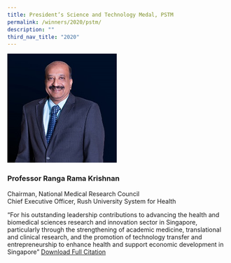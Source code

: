 ```yaml
---
title: President’s Science and Technology Medal, PSTM
permalink: /winners/2020/pstm/
description: ""
third_nav_title: "2020"
---
```

![Professor Ranga Rama Krishnan](/images/Winners/2020/PSTM-Prof%20Ranga.jpg)
### **Professor Ranga Rama Krishnan**
Chairman, National Medical Research Council  
Chief Executive Officer, Rush University System for Health  

  

“For his outstanding leadership contributions to advancing the health and biomedical sciences research and innovation sector in Singapore, particularly through the strengthening of academic medicine, translational and clinical research, and the promotion of technology transfer and entrepreneurship to enhance health and support economic development in Singapore”
[Download Full Citation](/files/Winners/2020/1_PSTM%20Prof%20Ranga%20Krishnan.pdf)